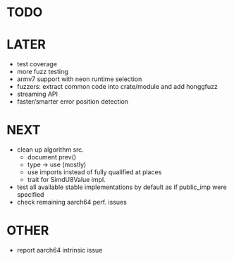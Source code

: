# TODO

# LATER
* test coverage
* more fuzz testing
* armv7 support with neon runtime selection
* fuzzers: extract common code into crate/module and add honggfuzz
* streaming API
* faster/smarter error position detection

# NEXT
* clean up algorithm src.
  * document prev()
  * type -> use (mostly)
  * use imports instead of fully qualified at places
  * trait for SimdU8Value impl.
* test all available stable implementations by default as if public_imp were specified
* check remaining aarch64 perf. issues

# OTHER
* report aarch64 intrinsic issue